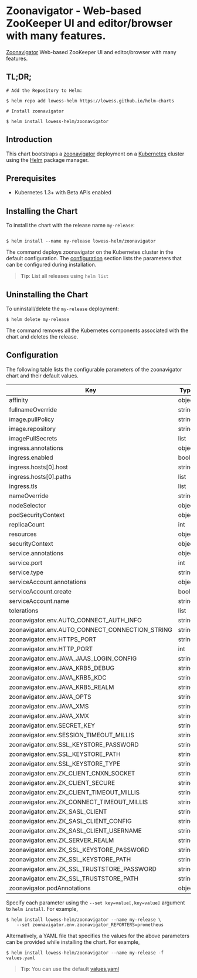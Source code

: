 # Zoonavigator - Web-based ZooKeeper UI and editor/browser with many features.

[Zoonavigator](https://github.com/elkozmon/zoonavigator) Web-based ZooKeeper UI and editor/browser with many features.

## TL;DR;

```console
# Add the Repository to Helm:

$ helm repo add lowess-helm https://lowess.github.io/helm-charts

# Install zoonavigator

$ helm install lowess-helm/zoonavigator
```

## Introduction

This chart bootstraps a [zoonavigator](https://github.com/elkozmon/zoonavigator) deployment on a [Kubernetes](http://kubernetes.io) cluster using the [Helm](https://helm.sh) package manager.

## Prerequisites

- Kubernetes 1.3+ with Beta APIs enabled

## Installing the Chart

To install the chart with the release name `my-release`:

```console

$ helm install --name my-release lowess-helm/zoonavigator
```

The command deploys zoonavigator on the Kubernetes cluster in the default configuration. The [configuration](#configuration) section lists the parameters that can be configured during installation.

> **Tip**: List all releases using `helm list`

## Uninstalling the Chart

To uninstall/delete the `my-release` deployment:

```console
$ helm delete my-release
```

The command removes all the Kubernetes components associated with the chart and deletes the release.

## Configuration

The following table lists the configurable parameters of the zoonavigator chart and their default values.

| Key | Type | Default | Description |
|-----|------|---------|-------------|
| affinity | object | `{}` |  |
| fullnameOverride | string | `""` |  |
| image.pullPolicy | string | `"IfNotPresent"` |  |
| image.repository | string | `"elkozmon/zoonavigator"` |  |
| imagePullSecrets | list | `[]` |  |
| ingress.annotations | object | `{}` |  |
| ingress.enabled | bool | `false` |  |
| ingress.hosts[0].host | string | `"zoonavigator.local"` |  |
| ingress.hosts[0].paths | list | `[]` |  |
| ingress.tls | list | `[]` |  |
| nameOverride | string | `""` |  |
| nodeSelector | object | `{}` |  |
| podSecurityContext | object | `{}` |  |
| replicaCount | int | `1` |  |
| resources | object | `{}` |  |
| securityContext | object | `{}` |  |
| service.annotations | object | `{}` |  |
| service.port | int | `9000` |  |
| service.type | string | `"ClusterIP"` |  |
| serviceAccount.annotations | object | `{}` |  |
| serviceAccount.create | bool | `true` |  |
| serviceAccount.name | string | `nil` |  |
| tolerations | list | `[]` |  |
| zoonavigator.env.AUTO_CONNECT_AUTH_INFO | string | `nil` |  |
| zoonavigator.env.AUTO_CONNECT_CONNECTION_STRING | string | `nil` |  |
| zoonavigator.env.HTTPS_PORT | string | `nil` |  |
| zoonavigator.env.HTTP_PORT | int | `9000` |  |
| zoonavigator.env.JAVA_JAAS_LOGIN_CONFIG | string | `nil` |  |
| zoonavigator.env.JAVA_KRB5_DEBUG | string | `nil` |  |
| zoonavigator.env.JAVA_KRB5_KDC | string | `nil` |  |
| zoonavigator.env.JAVA_KRB5_REALM | string | `nil` |  |
| zoonavigator.env.JAVA_OPTS | string | `nil` |  |
| zoonavigator.env.JAVA_XMS | string | `nil` |  |
| zoonavigator.env.JAVA_XMX | string | `nil` |  |
| zoonavigator.env.SECRET_KEY | string | `nil` |  |
| zoonavigator.env.SESSION_TIMEOUT_MILLIS | string | `nil` |  |
| zoonavigator.env.SSL_KEYSTORE_PASSWORD | string | `nil` |  |
| zoonavigator.env.SSL_KEYSTORE_PATH | string | `nil` |  |
| zoonavigator.env.SSL_KEYSTORE_TYPE | string | `nil` |  |
| zoonavigator.env.ZK_CLIENT_CNXN_SOCKET | string | `nil` |  |
| zoonavigator.env.ZK_CLIENT_SECURE | string | `nil` |  |
| zoonavigator.env.ZK_CLIENT_TIMEOUT_MILLIS | string | `nil` |  |
| zoonavigator.env.ZK_CONNECT_TIMEOUT_MILLIS | string | `nil` |  |
| zoonavigator.env.ZK_SASL_CLIENT | string | `nil` |  |
| zoonavigator.env.ZK_SASL_CLIENT_CONFIG | string | `nil` |  |
| zoonavigator.env.ZK_SASL_CLIENT_USERNAME | string | `nil` |  |
| zoonavigator.env.ZK_SERVER_REALM | string | `nil` |  |
| zoonavigator.env.ZK_SSL_KEYSTORE_PASSWORD | string | `nil` |  |
| zoonavigator.env.ZK_SSL_KEYSTORE_PATH | string | `nil` |  |
| zoonavigator.env.ZK_SSL_TRUSTSTORE_PASSWORD | string | `nil` |  |
| zoonavigator.env.ZK_SSL_TRUSTSTORE_PATH | string | `nil` |  |
| zoonavigator.podAnnotations | object | `{}` |  |

Specify each parameter using the `--set key=value[,key=value]` argument to `helm install`. For example,

```console
$ helm install lowess-helm/zoonavigator --name my-release \
    --set zoonavigator.env.zoonavigator_REPORTERS=prometheus
```

Alternatively, a YAML file that specifies the values for the above parameters can be provided while installing the chart. For example,

```console
$ helm install lowess-helm/zoonavigator --name my-release -f values.yaml
```

> **Tip**: You can use the default [values.yaml](values.yaml)
